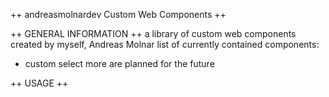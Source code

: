 ++ andreasmolnardev Custom Web Components ++

++ GENERAL INFORMATION ++
a library of custom web components created by myself, Andreas Molnar
list of currently contained components:
- custom select
more are planned for the future

++ USAGE ++